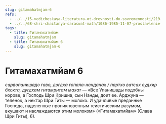 ```yaml
---
slug: gitamahatmjam-6
refs:
  - ../../15-vedicheskaya-literatura-ot-drevnosti-do-sovremennosti/219-1982-07-04-a3-obyasnenie-stiha-o-slave-bhagavad-gity.md
  - ../../68-shri-chaitanya-saraswat-math/1086-1985-11-07-proslavlenie-shrily-b-s-govindy-maharadzha.md
tags:
  - title: Гитамахатмйам
    slug: gitamahatmjam
  - title: Гитамахатмйам 6
    slug: gitamahatmjam-6
---
```


# Гитамахатмйам 6

*сарвопанишадо гаво, догдха гопала-нанданах / партхо ватсах судхир бхокта, дугдхам гитамритам махат* — «Все Упанишады подобны корове, а Господь Шри Кришна, сын Нанды, доит ее. Арджуна — теленок, а нектар Шри Гиты — молоко. И удачливые преданные Господа, наделенные проникновенным теистическим разумом, вкушают и наслаждаются этим молоком» («Гитамахатмйам» (Слава Шри Гиты), 6).


